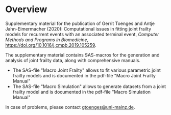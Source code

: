 # Overview

Supplementary material for the publication of Gerrit Toenges and Antje Jahn-Eimermacher (2020): Computational issues in fitting joint frailty models for recurrent events with an associated terminal event, *Computer Methods and Programs in Biomedicine*, https://doi.org/10.1016/j.cmpb.2019.105259. 

The supplementary material contains SAS-macros for the generation and analysis of joint frailty data, along with comprehensive manuals.  

- The SAS-file "Macro Joint Frailty" allows to fit various parametric joint frailty models and is documented in the pdf-file "Macro Joint Frailty Manual"  
- The SAS-file "Macro Simulation" allows to generate datasets from a joint frailty model and is documented in the pdf-file "Macro Simulation Manual" 

In case of problems, please contact gtoenges@uni-mainz.de.
